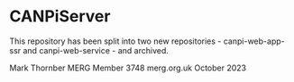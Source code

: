 # CANPiServer

This repository has been split into two new repositories - canpi-web-app-ssr and canpi-web-service - and archived.

Mark Thornber
MERG Member 3748
merg.org.uk
October 2023
